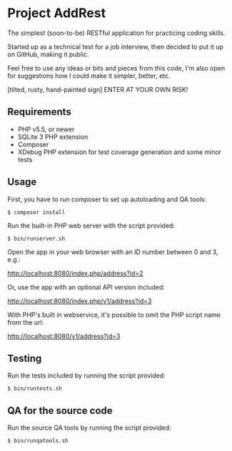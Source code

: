Project AddRest
===============

The simplest (soon-to-be) RESTful application for practicing coding skills.

Started up as a technical test for a job interview, then decided
to put it up on GitHub, making it public.

Feel free to use any ideas or bits and pieces from this code, I'm also open
for suggestions how I could make it simpler, better, etc.

[tilted, rusty, hand-painted sign] ENTER AT YOUR OWN RISK!

Requirements
------------

- PHP v5.5, or newer
- SQLite 3 PHP extension
- Composer
- XDebug PHP extension for test coverage generation and some minor tests

Usage
-----

First, you have to run composer to set up autoloading and QA tools:

    $ composer install

Run the built-in PHP web server with the script provided:

    $ bin/runserver.sh

Open the app in your web browser with an ID number between 0 and 3, e.g.:

[http://localhost:8080/index.php/address?id=2](http://localhost:8080/index.php/address?id=2)

Or, use the app with an optional API version included:

[http://localhost:8080/index.php/v1/address?id=3](http://localhost:8080/index.php/v1/address?id=3)

With PHP's built in webservice, it's possible to omit the PHP script name
from the url:

[http://localhost:8080/v1/address?id=3](http://localhost:8080/v1/address?id=3)

Testing
-------

Run the tests included by running the script provided:

    $ bin/runtests.sh

QA for the source code
----------------------

Run the source QA tools by running the script provided:

    $ bin/runqatools.sh
